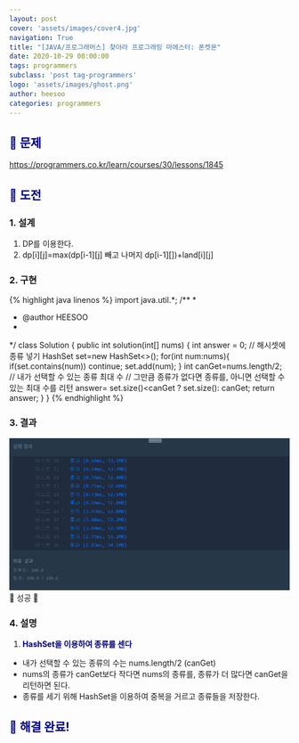 ```yaml
---
layout: post
cover: 'assets/images/cover4.jpg'
navigation: True
title: "[JAVA/프로그래머스] 찾아라 프로그래밍 마에스터: 폰켓몬"
date: 2020-10-29 00:00:00
tags: programmers
subclass: 'post tag-programmers'
logo: 'assets/images/ghost.png'
author: heesoo
categories: programmers
---
```

## <span style="color:navy">👀 문제</span>
<https://programmers.co.kr/learn/courses/30/lessons/1845>

## <span style="color:navy">👊 도전</span>

### 1. 설계
1. DP를 이용한다.
2. dp[i][j]=max(dp[i-1][j] 빼고 나머지 dp[i-1][])+land[i][j]

### 2. 구현 
{% highlight java linenos %}
import java.util.*;
/**
 *
 * @author HEESOO
 *
 */
class Solution {
    public int solution(int[] nums) {
        int answer = 0;
        // 해시셋에 종류 넣기
        HashSet<Integer> set=new HashSet<>();
        for(int num:nums){
            if(set.contains(num)) continue;
            set.add(num);
        }
        int canGet=nums.length/2; // 내가 선택할 수 있는 종류 최대 수
        // 그만큼 종류가 없다면 종류를, 아니면 선택할 수 있는 최대 수를 리턴
        answer= set.size()<canGet ? set.size(): canGet;
        return answer;
    }
}
{% endhighlight %}

### 3. 결과
![실행결과](./assets/images/201029_5.PNG)
🤟 성공 🤟  


### 4. 설명
1. **<span style="color:navy">HashSet을 이용하여 종류를 센다</span>**
- 내가 선택할 수 있는 종류의 수는 nums.length/2 (canGet)
- nums의 종류가 canGet보다 작다면 nums의 종류를, 종류가 더 많다면 canGet을 리턴하면 된다.
- 종류를 세기 위해 HashSet을 이용하여 중복을 거르고 종류들을 저장한다.
  
## <span style="color:navy">👏 해결 완료!</span>